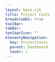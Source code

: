```yaml
---
layout: base.njk
title: Project Costs
breadcrumbs: true
toolBar:
tabBar:
toolbarIcon: ""
eleventyNavigation:
  key: ProjectCosts
  parent: Dashboard
  level: 1
---
```


<div class="d-grid gap-4">
  <div class="custom-placeholder">
    <!--<a class="ItalicH5" href="{{ 'breakout' | url }}">Project breakout</a>-->
  </div>
  <div class="d-flex gap-4 justify-content-between">
    <div class="custom-placeholder w-50"></div>
    <div class="custom-placeholder w-50"></div>
  </div>
</div>
